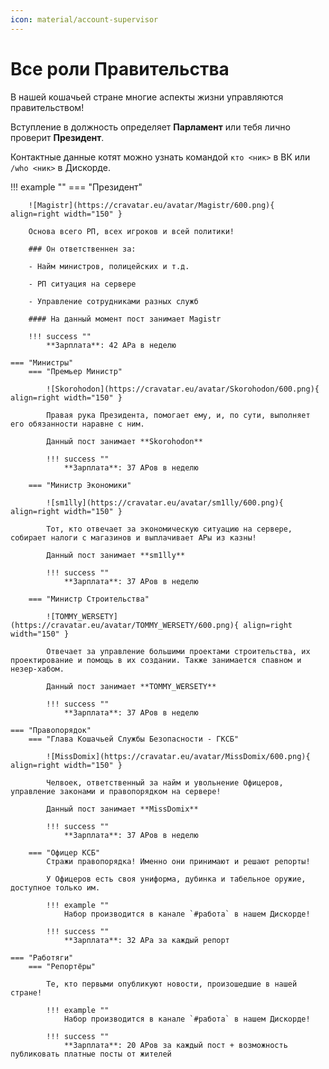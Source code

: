 ```yaml
---
icon: material/account-supervisor
---
```


# **Все роли Правительства**

В нашей кошачьей стране многие аспекты жизни управляются правительством! 

Вступление в должность определяет **Парламент** или тебя лично проверит **Президент**.

Контактные данные котят можно узнать командой `кто <ник>` в ВК или `/who <ник>` в Дискорде.

!!! example ""
    === "Президент"

        ![Magistr](https://cravatar.eu/avatar/Magistr/600.png){ align=right width="150" }

        Основа всего РП, всех игроков и всей политики! 

        ### Он ответственнен за:

        - Найм министров, полицейских и т.д.

        - РП ситуация на сервере

        - Управление сотрудниками разных служб

        #### На данный момент пост занимает Magistr

        !!! success ""
            **Зарплата**: 42 АРа в неделю

    === "Министры"
        === "Премьер Министр"

            ![Skorohodon](https://cravatar.eu/avatar/Skorohodon/600.png){ align=right width="150" }

            Правая рука Президента, помогает ему, и, по сути, выполняет его обязанности наравне с ним.

            Данный пост занимает **Skorohodon**

            !!! success ""
                **Зарплата**: 37 АРов в неделю

        === "Министр Экономики"

            ![sm1lly](https://cravatar.eu/avatar/sm1lly/600.png){ align=right width="150" }

            Тот, кто отвечает за экономическую ситуацию на сервере, собирает налоги с магазинов и выплачивает АРы из казны!

            Данный пост занимает **sm1lly**

            !!! success ""
                **Зарплата**: 37 АРов в неделю

        === "Министр Строительства"

            ![TOMMY_WERSETY](https://cravatar.eu/avatar/TOMMY_WERSETY/600.png){ align=right width="150" }

            Отвечает за управление большими проектами строительства, их проектирование и помощь в их создании. Также занимается спавном и незер-хабом.

            Данный пост занимает **TOMMY_WERSETY**

            !!! success ""
                **Зарплата**: 37 АРов в неделю
    
    === "Правопорядок"
        === "Глава Кошачьей Службы Безопасности - ГКСБ"

            ![MissDomix](https://cravatar.eu/avatar/MissDomix/600.png){ align=right width="150" }

            Челвоек, ответственный за найм и увольнение Офицеров, управление законами и правопорядком на сервере!

            Данный пост занимает **MissDomix**

            !!! success ""
                **Зарплата**: 37 АРов в неделю

        === "Офицер КСБ"
            Стражи правопорядка! Именно они принимают и решают репорты!

            У Офицеров есть своя униформа, дубинка и табельное оружие, доступное только им.

            !!! example ""
                Набор производится в канале `#работа` в нашем Дискорде!

            !!! success ""
                **Зарплата**: 32 АРа за каждый репорт

    === "Работяги"
        === "Репортёры"

            Те, кто первыми опубликуют новости, произошедшие в нашей стране!

            !!! example ""
                Набор производится в канале `#работа` в нашем Дискорде!

            !!! success ""
                **Зарплата**: 20 АРов за каждый пост + возможность публиковать платные посты от жителей
    
